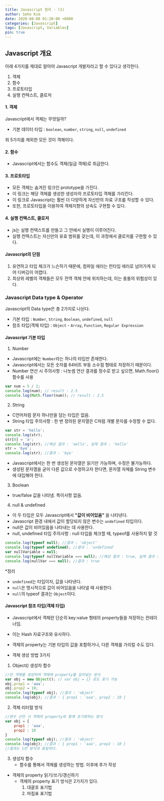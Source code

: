 ```yaml
---
title: Javascript 정리 - (1)
author: Seho Kim
date: 2020-08-08 01:20:00 +0800
categories: [Javascript]
tags: [Javascript, Variables]
pin: true
---
```



## **Javascript 개요**
아래 4가지를 제대로 알아야 Javascript 개발자라고 할 수 있다고 생각한다.
1. 객체
2. 함수
3. 프로토타입
4. 실행 컨텍스트, 클로저

#### **1. 객체**
Javascript에서 객체는 무엇일까?
* 기본 데이터 타입 : `boolean`, `number`, `string`, `null`, `undefined`

위 5가지를 제외한 모든 것이 객체이다.

#### **2. 함수**
- Javascript에서는 함수도 객체(일급 객체)로 취급한다.

#### **3. 프로토타입**
- 모든 객체는 숨겨진 링크인 prototype을 가진다.
- 이 링크는 해당 객체를 생성한 생성자의 프로토타입 객체를 가리킨다.
- 이 링크로 Javascript는 훨씬 더 다양하게 자신만의 자료 구조를 작성할 수 있다.
- 또한, 프로토타입을 이용하여 객체지향의 상속도 구현할 수 있다.

#### **4. 실행 컨텍스트, 클로저**
- js는 실행 컨텍스트를 만들고 그 안에서 실행이 이루어진다.
- 실행 컨텍스트는 자신만의 유효 범위를 갖는데, 이 과정에서 클로저를 구현할 수 있다.

#### **Javascript의 단점**
1. 유연하고 타입 체크가 느슨하기 때문에, 컴파일 에러는 런타임 에러로 넘어가게 되어 디버깅이 어렵다.
2. 최상위 레벨의 객체들은 모두 전역 객체 안에 위치하는데, 이는 충돌의 위험성이 있다.


### **Javascript Data type & Operator**
Javascript의 Data type은 총 2가지로 나뉜다.
* 기본 타입 : `Number`, `String`, `Boolean`, `undefined`, `null`
* 참조 타입(객체 타입) : `Object` - `Array`, `Function`, ``Regular Expression``

#### **Javascript 기본 타입**
1. Number
* Javascript에는 `Number`라는 하나의 타입만 존재한다.
* Javascript에서는 모든 숫자를 64비트 부동 소수점 형태로 저장하기 때문이다.
* Number 연산 시 주의사항 : 나눗셈 연산 결과를 정수로 받고 싶으면, Math.floor() 함수를 사용
```js
var num = 5 / 2;
console.log(num); // result : 2.5
console.log(Math.floor(num)); // result : 2.5
```

2. String
* C언어처럼 문자 하나만을 담는 타입은 없음.
* String 타입 주의사항 : 한 번 정의된 문자열은 C처럼 개별 문자를 수정할 수 없다.
```js
var str = 'hello';
console.log(str);
str[0] = 'a';
console.log(str); //예상 결과 : 'aello', 실제 결과 : 'hello'
str = 'bye';
console.log(str); //결과 : 'bye'
```
* Javascript에서는 한 번 생성된 문자열은 읽기만 가능하며, 수정은 불가능하다.
* 생성된 문자열을 굳이 다른 값으로 수정하고자 한다면, 문자열 자체를 String 변수에 대입해야 한다.

3. Boolean
* true/false 값을 나타냄. 특이사항 없음.

4. null & undefined
* 이 두 타입은 모두 Javascript에서 **"값이 비어있음"** 을 나타낸다.
* Javascript 환경 내애서 값이 할당되지 않은 변수는 `undefined` 타입이다.
* null은 값이 비어있음을 나타내는 데 사용한다.
* null, undefined 타입 주의사항 : null 타입을 체크할 때, typeof를 사용하지 말 것
```js
console.log(typeof null); //결과 : 'object'
console.log(typeof undefined); //결과 : 'undefined'
var nullVariable = null;
console.log(typeof nullVariable === null); //예상 결과 : true, 실제 결과 : false
console.log(nullVar === null); //결과 : true
```
*정리
* `undefined`는 타입이자, 값을 나타낸다.
* `null`은 명시적으로 값이 비어있음을 나타낼 때 사용한다.
* `null`의 typeof 결과는 `Object`이다.

#### **Javascript 참조 타입(객체 타입)**
* Javascript에서 객체란 단순히 key:value 형태의 property들을 저장하는 컨테이너임.
* 이는 Hash 자료구조와 유사하다.
* 객체의 property는 기본 타입의 값을 포함하거나, 다른 객체를 가리킬 수도 있다.

* 객체 생성 방법 3가지
1. Object() 생성자 함수
```js
//빈 객체를 생성하여 객체에 property를 집어넣는 방식
var obj = new Object(); // var obj = {} 로도 표기 가능
obj.prop1 = 'aaa';
obj.prop2 = 10;
console.log(typeof obj); //결과 : 'object'
console.log(obj); //결과 : { prop1 : 'aaa', prop2 : 10 }
```
2. 객체 리터럴 방식
```js
//변수 선언 시 객체의 property와 함께 초기화하는 방식
var obj = {
	prop1 : 'aaa',
	prop2 : 10
}
console.log(typeof obj); //결과 : 'object'
console.log(obj); //결과 : { prop1 : 'aaa', prop2 : 10 }
//결과는 1번 방식과 동일하다.
```
3. 생성자 함수
    - 함수를 통해서 객체를 생성하는 방법. 이후에 추가 작성

* 객체의 property 읽기/쓰기/갱신하기
    - 객체의 property 표기 방식은 2가지가 있다.
        1. 대괄호 표기법
        2. 마침표 표기법